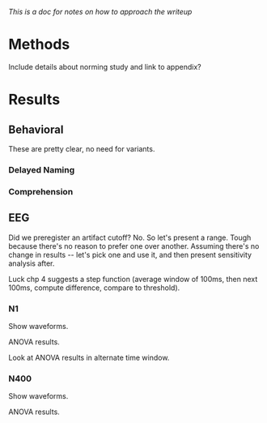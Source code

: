 *This is a doc for notes on how to approach the writeup*

# Methods

Include details about norming study and link to appendix?

# Results

## Behavioral

These are pretty clear, no need for variants.

### Delayed Naming

### Comprehension

## EEG

Did we preregister an artifact cutoff? No. So let's present a range. Tough because there's no reason to prefer one over another. Assuming there's no change in results -- let's pick one and use it, and then present sensitivity analysis after.

Luck chp 4 suggests a step function (average window of 100ms, then next 100ms, compute difference, compare to threshold).

### N1

Show waveforms.

ANOVA results.

Look at ANOVA results in alternate time window.

### N400

Show waveforms.

ANOVA results.